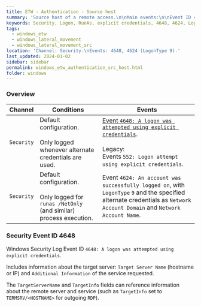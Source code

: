 ```yaml
---
title: ETW - Authentication - Source host
summary: 'Source host of a remote access.\n\nMain events:\n\nEvent ID 4648: "A logon was attempted using explicit credentials".\n\nEvent ID 4624: "An account was successfully logged on", with LogonType 9.'
keywords: Security, Logon, RunAs, explicit credentials, 4648, 4624, Logon Type 9, LogonType 9
tags:
  - windows_etw
  - windows_lateral_movement
  - windows_lateral_movement_src
location: 'Channel: Security.\nEvents: 4648, 4624 (LogonType 9).'
last_updated: 2024-01-02
sidebar: sidebar
permalink: windows_etw_authentication_src_host.html
folder: windows
---
```


### Overview

| Channel | Conditions | Events |
|---------|------------|--------|
| `Security` | Default configuration. <br><br> Only logged whenever alternate credentials are used. | [Event `4648: A logon was attempted using explicit credentials`](#security-event-id-4648). <br><br> Legacy: <br> Events `552: Logon attempt using explicit credentials`. |
| `Security` | Default configuration. <br><br> Only logged for `runas /NetOnly` (and similar) process execution. | Event `4624: An account was successfully logged on`, with `LogonType` `9` and the specified alternate credentials as `Network Account Domain` and `Network Account Name`. |

### Security Event ID 4648

Windows Security Log Event ID
`4648: A logon was attempted using explicit credentials`.

Includes information about the target server:
`Target Server Name` (hostname or IP) and `Additional Information` of the
service requested.

The `TargetServerName` and `TargetInfo` fields can reference information about
the remote server and service (such as `TargetInfo` set to `TERMSRV/<HOSTNAME>`
for outgoing `RDP`).
